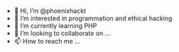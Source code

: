- 👋 Hi, I’m @phoenixhackt
- 👀 I’m interested in programmation and ethical hacking
- 🌱 I’m currently learning PHP
- 💞️ I’m looking to collaborate on ...
- 📫 How to reach me ...

<!---
phoenixhackt/phoenixhackt is a ✨ special ✨ repository because its `README.md` (this file) appears on your GitHub profile.
You can click the Preview link to take a look at your changes.
--->
